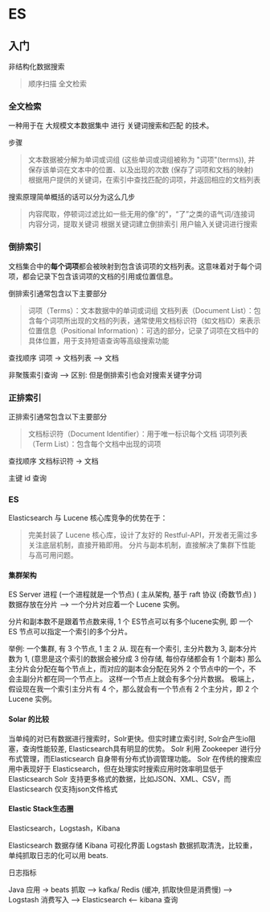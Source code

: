 # ES 

## 入门

非结构化数据搜索
> 顺序扫描
> 全文检索

### 全文检索

一种用于在 大规模文本数据集中 进行 关键词搜索和匹配 的技术。

步骤
> 文本数据被分解为单词或词组 (这些单词或词组被称为 "词项"(terms)), 并保存该单词在文本中的位置、以及出现的次数 (保存了词项和文档的映射)
> 根据用户提供的关键词，在索引中查找匹配的词项，并返回相应的文档列表 

搜索原理简单概括的话可以分为这么几步
> 内容爬取，停顿词过滤比如一些无用的像"的"，“了”之类的语气词/连接词
> 内容分词，提取关键词
> 根据关键词建立倒排索引
> 用户输入关键词进行搜索

### 倒排索引
文档集合中的**每个词项**都会被映射到包含该词项的文档列表。这意味着对于每个词项，都会记录下包含该词项的文档的引用或位置信息。

倒排索引通常包含以下主要部分
> 词项（Terms）：文本数据中的单词或词组
> 文档列表（Document List）：包含每个词项所出现的文档的列表，通常使用文档标识符（如文档ID）来表示
> 位置信息（Positional Information）：可选的部分，记录了词项在文档中的具体位置，用于支持短语查询等高级搜索功能

查找顺序 词项 -> 文档列表 --> 文档 

非聚簇索引查询 --> 
区别: 但是倒排索引也会对搜索关键字分词

### 正排索引

正排索引通常包含以下主要部分
> 文档标识符（Document Identifier）：用于唯一标识每个文档
> 词项列表（Term List）：包含每个文档中出现的词项

查找顺序 文档标识符 -> 文档

主键 id 查询

### ES

Elasticsearch 与 Lucene 核心库竞争的优势在于： 
> 完美封装了 Lucene 核心库，设计了友好的 Restful-API，开发者无需过多关注底层机制，直接开箱即用。
> 分片与副本机制，直接解决了集群下性能与高可用问题。

#### 集群架构

ES Server 进程 (一个进程就是一个节点) (  主从架构, 基于 raft 协议 (奇数节点)  )
数据存放在分片 --> 一个分片对应着一个 Lucene 实例。

分片和副本数不是跟着节点数来得, 1 个 ES节点可以有多个lucene实例, 即 一个 ES 节点可以指定一个索引的多个分片。

举例:
一个集群, 有 3 个节点, 1 主 2 从.
现在有一个索引, 主分片数为 3, 副本分片数为 1, (意思是这个索引的数据会被分成 3 份存储, 每份存储都会有 1 个副本)
那么主分片会分配在每个节点上，而对应的副本会分配在另外 2 个节点中的一个，不会主副分片都在同一个节点上。
这样一个节点上就会有多个分片数据。
极端上，假设现在我一个索引主分片有 4 个，那么就会有一个节点有 2 个主分片，即 2 个 Lucene 实例。


#### Solar 的比较

当单纯的对已有数据进行搜索时，Solr更快。但实时建立索引时, Solr会产生io阻塞，查询性能较差, Elasticsearch具有明显的优势。
Solr 利用 Zookeeper 进行分布式管理，而Elasticsearch 自身带有分布式协调管理功能。
Solr 在传统的搜索应用中表现好于 Elasticsearch，但在处理实时搜索应用时效率明显低于 Elasticsearch
Solr 支持更多格式的数据，比如JSON、XML、CSV，而 Elasticsearch 仅支持json文件格式

#### Elastic Stack生态圈
Elasticsearch，Logstash，Kibana

Elasticsearch 数据存储
Kibana 可视化界面
Logstash 数据抓取清洗，比较重， 单纯抓取日志的化可以用 beats.

日志指标

Java 应用  -> beats 抓取 --> kafka/ Redis (缓冲, 抓取快但是消费慢) --> Logstash 消费写入 --> Elasticsearch <-- kibana 查询
